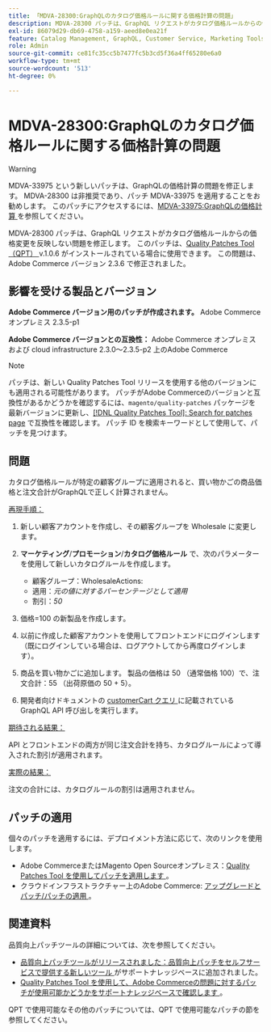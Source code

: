 ```yaml
---
title: 「MDVA-28300:GraphQLのカタログ価格ルールに関する価格計算の問題」
description: MDVA-28300 パッチは、GraphQL リクエストがカタログ価格ルールからの価格変更を反映しない問題を修正します。 このパッチは、Quality Patches Tool （QPT） v.1.0.6 がインストールされている場合に使用できます。 この問題は、Adobe Commerce バージョン 2.3.6 で修正されました。
exl-id: 86079d29-db69-4758-a159-aeed8e0ea21f
feature: Catalog Management, GraphQL, Customer Service, Marketing Tools, Orders, Price Rules
role: Admin
source-git-commit: ce81fc35cc5b7477fc5b3cd5f36a4ff65280e6a0
workflow-type: tm+mt
source-wordcount: '513'
ht-degree: 0%

---
```


# MDVA-28300:GraphQLのカタログ価格ルールに関する価格計算の問題

>[!WARNING]
>
>MDVA-33975 という新しいパッチは、GraphQLの価格計算の問題を修正します。 MDVA-28300 は非推奨であり、パッチ MDVA-33975 を適用することをお勧めします。 このパッチにアクセスするには、[MDVA-33975:GraphQLの価格計算 ](https://experienceleague.adobe.com/docs/commerce-knowledge-base/kb/support-tools/patches/mdva-33975-magento-patch-graphql-price-calculations.html) を参照してください。

MDVA-28300 パッチは、GraphQL リクエストがカタログ価格ルールからの価格変更を反映しない問題を修正します。 このパッチは、[Quality Patches Tool （QPT） ](/help/announcements/adobe-commerce-announcements/magento-quality-patches-released-new-tool-to-self-serve-quality-patches.md) v.1.0.6 がインストールされている場合に使用できます。 この問題は、Adobe Commerce バージョン 2.3.6 で修正されました。

## 影響を受ける製品とバージョン

**Adobe Commerce バージョン用のパッチが作成されます。** Adobe Commerce オンプレミス 2.3.5-p1

**Adobe Commerce バージョンとの互換性：** Adobe Commerce オンプレミスおよび cloud infrastructure 2.3.0～2.3.5-p2 上のAdobe Commerce

>[!NOTE]
>
>パッチは、新しい Quality Patches Tool リリースを使用する他のバージョンにも適用される可能性があります。 パッチがAdobe Commerceのバージョンと互換性があるかどうかを確認するには、`magento/quality-patches` パッケージを最新バージョンに更新し、[[!DNL Quality Patches Tool]: Search for patches page](https://devdocs.magento.com/quality-patches/tool.html#patch-grid) で互換性を確認します。 パッチ ID を検索キーワードとして使用して、パッチを見つけます。

## 問題

カタログ価格ルールが特定の顧客グループに適用されると、買い物かごの商品価格と注文合計がGraphQLで正しく計算されません。

<u> 再現手順：</u>

1. 新しい顧客アカウントを作成し、その顧客グループを Wholesale に変更します。
1. **マーケティング**/**プロモーション**/**カタログ価格ルール** で、次のパラメーターを使用して新しいカタログルールを作成します。
   * 顧客グループ：WholesaleActions:
   * 適用：*元の値に対するパーセンテージとして適用*
   * 割引：*50*


1. 価格=100 の新製品を作成します。
1. 以前に作成した顧客アカウントを使用してフロントエンドにログインします（既にログインしている場合は、ログアウトしてから再度ログインします）。
1. 商品を買い物かごに追加します。 製品の価格は 50 （通常価格 100）で、注文合計：55 （出荷原価の 50 + 5）。
1. 開発者向けドキュメントの [customerCart クエリ ](https://devdocs.magento.com/guides/v2.3/graphql/queries/customer-cart.html) に記載されているGraphQL API 呼び出しを実行します。

<u> 期待される結果：</u>

API とフロントエンドの両方が同じ注文合計を持ち、カタログルールによって導入された割引が適用されます。

<u> 実際の結果：</u>

注文の合計には、カタログルールの割引は適用されません。

## パッチの適用

個々のパッチを適用するには、デプロイメント方法に応じて、次のリンクを使用します。

* Adobe CommerceまたはMagento Open Sourceオンプレミス：[Quality Patches Tool を使用してパッチを適用します ](https://devdocs.magento.com/guides/v2.4/comp-mgr/patching/mqp.html)。
* クラウドインフラストラクチャー上のAdobe Commerce: [ アップグレードとパッチ/パッチの適用 ](https://devdocs.magento.com/cloud/project/project-patch.html)。

## 関連資料

品質向上パッチツールの詳細については、次を参照してください。

* [ 品質向上パッチツールがリリースされました：品質向上パッチをセルフサービスで提供する新しいツール ](/help/announcements/adobe-commerce-announcements/magento-quality-patches-released-new-tool-to-self-serve-quality-patches.md) がサポートナレッジベースに追加されました。
* [Quality Patches Tool を使用して、Adobe Commerceの問題に対するパッチが使用可能かどうかをサポートナレッジベースで確認します ](/help/support-tools/patches-available-in-qpt-tool/check-patch-for-magento-issue-with-magento-quality-patches.md)。

QPT で使用可能なその他のパッチについては、QPT で使用可能なパッチの節を参照してください。
